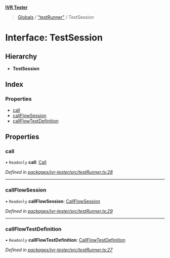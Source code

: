 **[IVR Tester](../README.md)**

> [Globals](../README.md) / ["testRunner"](../modules/_testrunner_.md) / TestSession

# Interface: TestSession

## Hierarchy

* **TestSession**

## Index

### Properties

* [call](_testrunner_.testsession.md#call)
* [callFlowSession](_testrunner_.testsession.md#callflowsession)
* [callFlowTestDefinition](_testrunner_.testsession.md#callflowtestdefinition)

## Properties

### call

• `Readonly` **call**: [Call](_call_call_.call.md)

*Defined in [packages/ivr-tester/src/testRunner.ts:28](https://github.com/SketchingDev/ivr-tester/blob/8e8019a/packages/ivr-tester/src/testRunner.ts#L28)*

___

### callFlowSession

• `Readonly` **callFlowSession**: [CallFlowSession](../modules/_testing_test_callflowtestdefinition_.md#callflowsession)

*Defined in [packages/ivr-tester/src/testRunner.ts:29](https://github.com/SketchingDev/ivr-tester/blob/8e8019a/packages/ivr-tester/src/testRunner.ts#L29)*

___

### callFlowTestDefinition

• `Readonly` **callFlowTestDefinition**: [CallFlowTestDefinition](_testing_test_callflowtestdefinition_.callflowtestdefinition.md)

*Defined in [packages/ivr-tester/src/testRunner.ts:27](https://github.com/SketchingDev/ivr-tester/blob/8e8019a/packages/ivr-tester/src/testRunner.ts#L27)*

